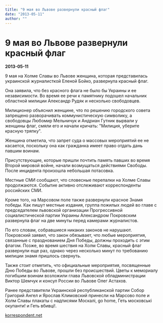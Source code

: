 ```yaml
---
title: "9 мая во Львове развернули красный флаг"
date: "2013-05-11"
author: ""
---
```


# 9 мая во Львове развернули красный флаг

**2013-05-11** 

9 мая на Холме Славы во Львове женщина, которая представилась украинской журналисткой Еленой Бойко, развернула красный флаг.

Она заявила, что без красного флага не было бы Украины и ее независимости. Во время ее речи к памятнику подошел начальник областной милиции Александр Рудяк и несколько свободовцев.

Милиционер объяснил женщине, что по решению городского совета запрещено разворачивать коммунистическую символику, а свободовцы Любомир Мельничук и Андриан Гутник вырвали у женщины флаг, смяли его и начали кричать: "Милиция, уберите красную тряпку".

Женщина отметила, что запрет суда о массовых мероприятий ее не касается, поскольку она как гражданка имеет право отдать дань павшим воинам.

Присутствующие, которые пришли почтить память павших во время Второй мировой войне, начали возмущаться действиями Свободы. После инцидента произошла небольшая потасовка.

Местные СМИ сообщают, что словесные перепалки на Холме Славы продолжаются. Событие активно отслеживают корреспонденты российских СМИ.

Кроме того, на Марсовом поле также развернули красное Знамя победы. Как пишут местные издания, группа пожилых людей во главе с председателем львовской организации Прогрессивной социалистической партии Украины Александром Покровским развернула флаг на две минуты перед камерами журналистов.

По его словам, собравшиеся никаких законов не нарушают. Покровский заявил, что закон обязывает, что любые мероприятия, связанные с празднованием Дня Победы, должны проходить с этим флагом. Позже, во время шествия на Холм Славы, красный флаг развернули еще раз, однако через несколько минут по требованию милиции знамя пришлось свернуть.

Также стоит отметить, что официальные мероприятия, посвященные Дню Победы во Львове, прошли без происшествий. Цветы к мемориалу погибшим воинам возложили глава Львовской обладминистрации Виктор Шемчук и консул России во Львове Олег Астахов.

Ранее представители Украинской республиканской партии Собор Григорий Ангел и Ярослав Климовский принесли на Марсово поле и Холм Славы плакаты с надписями Москалі, go home, Геть московські окупанти! и Геть вбивці!.

[korrespondent.net](http://korrespondent.net/ukraine)